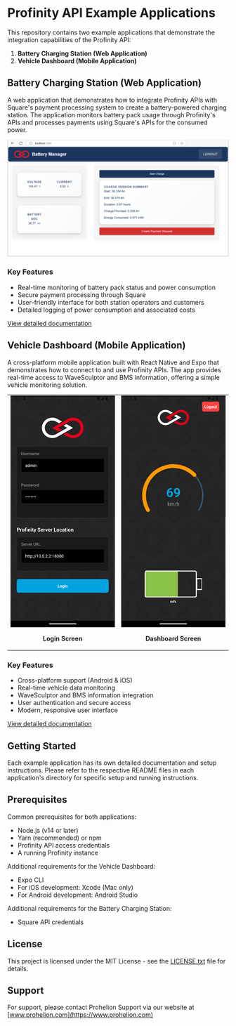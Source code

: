 # Profinity API Example Applications

This repository contains two example applications that demonstrate the integration capabilities of the Profinity API:

1. **Battery Charging Station (Web Application)**
2. **Vehicle Dashboard (Mobile Application)**

## Battery Charging Station (Web Application)

A web application that demonstrates how to integrate Profinity APIs with Square's payment processing system to create a battery-powered charging station. The application monitors battery pack usage through Profinity's APIs and processes payments using Square's APIs for the consumed power.

![Battery Charging Station Screenshot](Charge%20for%20Power%20using%20Square%20(Web)/public/screen-shot.png)

### Key Features
- Real-time monitoring of battery pack status and power consumption
- Secure payment processing through Square
- User-friendly interface for both station operators and customers
- Detailed logging of power consumption and associated costs

[View detailed documentation](Charge%20for%20Power%20using%20Square%20(Web)/README.md)

## Vehicle Dashboard (Mobile Application)

A cross-platform mobile application built with React Native and Expo that demonstrates how to connect to and use Profinity APIs. The app provides real-time access to WaveSculptor and BMS information, offering a simple vehicle monitoring solution.

<table>
  <tr>
    <td width="50%">
      <img src="Vehicle%20Dashboard%20(Android%20&%20iOS%20Mobile%20App)/assets/login-screen-shot.png" alt="Login Screen" width="100%">
      <p align="center"><strong>Login Screen</strong></p>
    </td>
    <td width="50%">
      <img src="Vehicle%20Dashboard%20(Android%20&%20iOS%20Mobile%20App)/assets/dashboard-screen-shot.png" alt="Dashboard Screen" width="100%">
      <p align="center"><strong>Dashboard Screen</strong></p>
    </td>
  </tr>
</table>

### Key Features
- Cross-platform support (Android & iOS)
- Real-time vehicle data monitoring
- WaveSculptor and BMS information integration
- User authentication and secure access
- Modern, responsive user interface

[View detailed documentation](Vehicle%20Dashboard%20(Android%20&%20iOS%20Mobile%20App)/README.md)

## Getting Started

Each example application has its own detailed documentation and setup instructions. Please refer to the respective README files in each application's directory for specific setup and running instructions.

## Prerequisites

Common prerequisites for both applications:
- Node.js (v14 or later)
- Yarn (recommended) or npm
- Profinity API access credentials
- A running Profinity instance

Additional requirements for the Vehicle Dashboard:
- Expo CLI
- For iOS development: Xcode (Mac only)
- For Android development: Android Studio

Additional requirements for the Battery Charging Station:
- Square API credentials

## License

This project is licensed under the MIT License - see the [LICENSE.txt](LICENSE.txt) file for details.

## Support

For support, please contact Prohelion Support via our website at [www.prohelion.com](https://www.prohelion.com) 